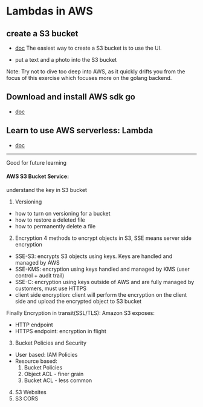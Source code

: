 # Lambdas in AWS

## create a S3 bucket
- [doc](https://docs.aws.amazon.com/AmazonS3/latest/userguide/create-bucket-overview.html) The easiest way to create a S3 bucket is to use the UI.

- put a text and a photo into the S3 bucket

Note: Try not to dive too deep into AWS, as it quickly drifts you from the focus of this exercise which focuses more on the golang backend.

## Download and install AWS sdk go
- [doc]()

## Learn to use AWS serverless: Lambda
- [doc]()

---
Good for future learning

#### AWS S3 Bucket Service:
understand the key in S3 bucket
1. Versioning
- how to turn on versioning for a bucket
- how to restore a deleted file
- how to permanently delete a file
2. Encryption
4 methods to encrypt objects in S3, SSE means server side encryption
- SSE-S3: encrypts S3 objects using keys. Keys are handled and managed by AWS
- SSE-KMS: encryption using keys handled and managed by KMS (user control + audit trail)
- SSE-C: encryption using keys outside of AWS and are fully managed by customers, must use HTTPS
- client side encryption: client will perform the encryption on the client side and upload the encrypted object to S3 bucket

Finally Encryption in transit(SSL/TLS):
Amazon S3 exposes:
- HTTP endpoint
- HTTPS endpoint: encryption in flight
3. Bucket Policies and Security
- User based: IAM Policies
- Resource based:
  1. Bucket Policies
  2. Object ACL - finer grain
  3. Bucket ACL - less common

4. S3 Websites
5. S3 CORS